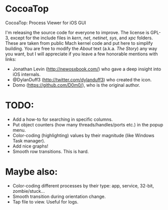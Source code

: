 # CocoaTop
CocoaTop: Process Viewer for iOS GUI

I'm releasing the source code for everyone to improve. The license is GPL-3, except for the include files in *kern*, *net*, *netinet*, *sys*, and *xpc* folders. These are taken from public Mach kernel code and put here to simplify building. You are free to modify the *About* text (a.k.a. *The Story*) any way you want, but I will appreciate if you leave a few honorable mentions with links:
* Jonathan Levin (http://newosxbook.com/) who gave a deep insight into iOS internals.
* @DylanDuff3 (http://twitter.com/dylanduff3) who created the icon.
* Domo (https://github.com/D0m0/), who is the original author.

# TODO:

* Add a how-to for searching in specific columns.
* Put object counters (how many threads/handles/ports etc.) in the popup menu.
* Color-coding (highlighting) values by their magnitude (like Windows Task manager).
* Add nice graphs!
* Smooth row transitions. This is hard.

# Maybe also:
* Color-coding different processes by their type: app, service, 32-bit, zombie/stuck...
* Smooth transition during orientation change.
* Tap file to view. Useful for logs.
